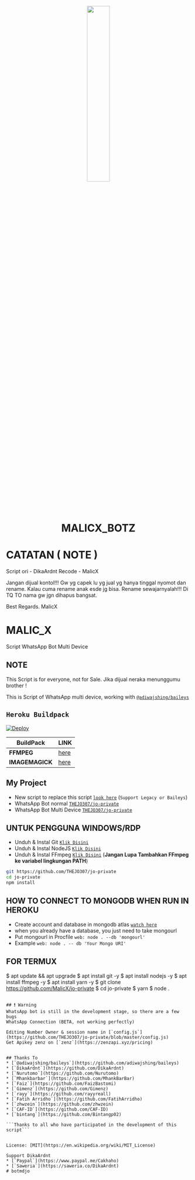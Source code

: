 <p align="center">
	<img src="https://telegra.ph/file/094abb98c63d1fbac703e.jpg" width="35%" style="margin-left: auto;margin-right: auto;display: block;">
</p>
<h1 align="center">MALICX_BOTZ</h1>

# CATATAN ( NOTE )
Script ori - DikaArdnt
Recode - MalicX

Jangan dijual kontol!!!
Gw yg capek lu yg jual yg hanya tinggal nyomot dan rename.
Kalau cuma rename anak esde jg bisa.
Rename sewajarnyalah!!!
Di TQ TO nama gw jgn dihapus bangsat.

Best Regards. MalicX

# MALIC_X
Script WhatsApp Bot Multi Device

## NOTE
This Script is for everyone, not for Sale. Jika dijual neraka menunggumu brother !

This is Script of WhatsApp multi device, working with [`@adiwajshing/baileys`](https://github.com/adiwajshing/baileys)

## ```Heroku Buildpack```
[![Deploy](https://www.herokucdn.com/deploy/button.svg)](https://heroku.com/deploy?template=https://github.com/THEJO307/jo-private)

| BuildPack | LINK |
|--------|--------|
| **FFMPEG** |[here](https://github.com/jonathanong/heroku-buildpack-ffmpeg-latest) |
| **IMAGEMAGICK** | [here](https://github.com/mcollina/heroku-buildpack-imagemagick) |

## My Project
* New script to replace this script [`look here`](https://github.com/zhwzein/Killua-Zoldyck) (`Support Legacy or Baileys`)
* WhatsApp Bot normal [`THEJO307/jo-private`](https://github.com/THEJO307/jo-private)
* WhatsApp Bot Multi Device [`THEJO307/jo-private`](https://github.com/THEJO307/jo-private)


## UNTUK PENGGUNA WINDOWS/RDP

* Unduh & Instal Git [`Klik Disini`](https://git-scm.com/downloads)
* Unduh & Instal NodeJS [`Klik Disini`](https://nodejs.org/en/download)
* Unduh & Instal FFmpeg [`Klik Disini`](https://ffmpeg.org/download.html) (**Jangan Lupa Tambahkan FFmpeg ke variabel lingkungan PATH**)


```bash
git https://github.com/THEJO307/jo-private
cd jo-private
npm install
```

## HOW TO CONNECT TO MONGODB WHEN RUN IN HEROKU

* Create account and database in mongodb atlas [`watch here`](https://youtu.be/rPqRyYJmx2g)
* when you already have a database, you just need to take mongourl
* Put mongourl in Procfile `web: node . --db 'mongourl'`
* Example `web: node . -- db 'Your Mongo URI'`



## FOR TERMUX
$ apt update && apt upgrade
$ apt install git -y
$ apt install nodejs -y
$ apt install ffmpeg -y
$ apt install yarn -y
$ git clone https://github.com/MalicX/jo-private
$ cd jo-private
$ yarn
$ node .
````````````````````````

## ❗ Warning
WhatsApp bot is still in the development stage, so there are a few bugs
WhatsApp Connection (BETA, not working perfectly)

Editing Number Owner & session name in [`config.js`](https://github.com/THEJO307/jo-private/blob/master/config.js)
Get Apikey zenz on [`zenz`](https://zenzapi.xyz/pricing)


## Thanks To
* [`@adiwajshing/baileys`](https://github.com/adiwajshing/baileys)
* [`DikaArdnt`](https://github.com/DikaArdnt)
* [`Nurutomo`](https://github.com/Nurutomo)
* [`Mhankbarbar`](https://github.com/MhankBarBar)
* [`Faiz`](https://github.com/FaizBastomi)
* [`Gimenz`](https://github.com/Gimenz)
* [`rayy`](https://github.com/rayyreall)
* [`Fatih Arridho`](https://github.com/FatihArridho)
* [`zhwzein`](https://github.com/zhwzein)
* [`CAF-ID`](https://github.com/CAF-ID)
* [`bintang`](https://github.com/Bintangp02)

```Thanks to all who have participated in the development of this script```


License: [MIT](https://en.wikipedia.org/wiki/MIT_License)

Support DikaArdnt
* [`Paypal`](https://www.paypal.me/Cakhaho)
* [`Saweria`](https://saweria.co/DikaArdnt)
# botmdjo
